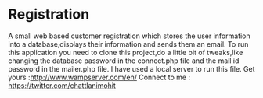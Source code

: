 # Registration
A small web based customer registration which stores the user information into a database,displays their information and sends them an email.
To run this application you need to clone this project,do a little bit of tweaks,like changing the database password in the connect.php file and the mail id password in the mailer.php file.
I have used a local server to run this file. Get yours :http://www.wampserver.com/en/
Connect to me : https://twitter.com/chattlanimohit


